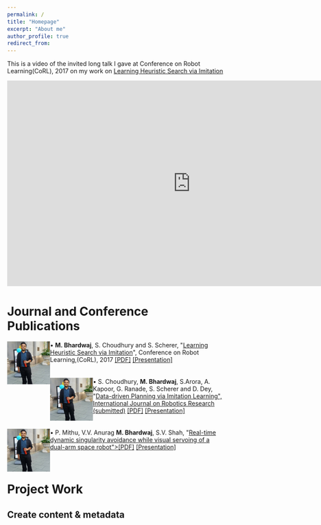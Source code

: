 ```yaml
---
permalink: /
title: "Homepage"
excerpt: "About me"
author_profile: true
redirect_from: 
---
```


This is a video of the invited long talk I gave at Conference on Robot Learning(CoRL), 2017 on my work on [Learning Heuristic Search via Imitation](https://mohakbhardwaj.github.io/SaIL/)
<iframe width="854" height="480" src="https://www.youtube.com/embed/OFmWo36N98U" frameborder="0" gesture="media" allow="encrypted-media" allowfullscreen></iframe>

Journal and Conference Publications
======

<div class="bob">
  <img src="images/display_picture.jpg" alt="" width="100" height="100" align="left">
  &#8226; <b>M. Bhardwaj</b>, S. Choudhury and S. Scherer, "<a href="">Learning Heuristic Search via Imitation</a>", Conference on Robot  Learning,(CoRL), 2017 <a href="https://youtu.be/fKN1q-rkyLY">[PDF]</a> <a href="https://youtu.be/fKN1q-rkyLY">[Presentation]</a>
  <br>
  <br>
  <br>
  </div>
  
<div class="bob">
  <img src="images/display_picture.jpg" alt="" width="100" height="100" align="left">
  &#8226; S. Choudhury, <b>M. Bhardwaj</b>, S.Arora, A. Kapoor, G. Ranade, S. Scherer and D. Dey, "<a href="">Data-driven Planning via Imitation Learning", International Journal on Robotics Research (submitted)</a> <a href="https://youtu.be/fKN1q-rkyLY">[PDF]</a> <a href="https://youtu.be/fKN1q-rkyLY">[Presentation]</a>
  <br>
  <br>
  <br>
  </div>

<div class="bob">
  <img src="images/display_picture.jpg" alt="" width="100" height="100" align="left">
  &#8226; P. Mithu, V.V. Anurag <b>M. Bhardwaj</b>, S.V. Shah, "<a href="">Real-time dynamic singularity avoidance while visual servoing of a dual-arm space robot">[PDF]</a> <a href="https://youtu.be/fKN1q-rkyLY">[Presentation]</a>
  <br>
  <br>
  <br>
  </div>

Project Work
======

Create content & metadata
------

